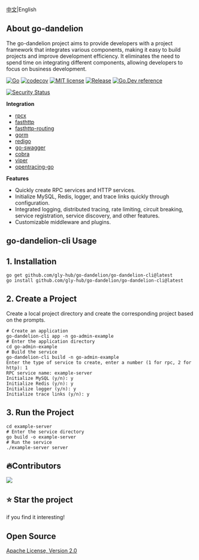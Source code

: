 [中文](readme-ZH.md)|English
## About go-dandelion

The go-dandelion project aims to provide developers with a project framework that integrates various components, making it easy to build projects and improve development efficiency. It eliminates the need to spend time on integrating different components, allowing developers to focus on business development.

[![Go](https://github.com/gly-hub/go-dandelion/workflows/Go/badge.svg?branch=main)](https://github.com/gly-hub/go-dandelion/actions)
[![codecov](https://codecov.io/gh/gly-hub/go-dandelion/branch/main/graph/badge.svg)](https://codecov.io/gh/gly-hub/go-dandelion)
[![MIT license](https://img.shields.io/badge/License-Apache2.0-brightgreen.svg)](https://opensource.org/licenses/apache-2-0/)
[![Release](https://img.shields.io/badge/release-1.2.0-white.svg)](https://pkg.go.dev/github.com/gly-hub/go-dandelion/go-dandelion-cli?tab=doc)
[![Go.Dev reference](https://img.shields.io/badge/go.dev-reference-blue?logo=go&logoColor=white)](https://pkg.go.dev/github.com/gly-hub/go-dandelion/go-dandelion-cli?tab=doc)

[![Security Status](https://www.murphysec.com/platform3/v31/badge/1666706410635550720.svg)](https://www.murphysec.com/console/report/1666706410597801984/1666706410635550720)


**Integration**
+ [rpcx](https://github.com/smallnest/rpcx)
+ [fasthttp](https://github.com/valyala/fasthttp)
+ [fasthttp-routing](https://github.com/qiangxue/fasthttp-routing)
+ [gorm](https://github.com/go-gorm/gorm)
+ [redigo](https://github.com/gomodule/redigo)
+ [go-swagger](https://github.com/go-swagger/go-swagger)
+ [cobra](https://github.com/spf13/cobra)
+ [viper](https://github.com/spf13/viper)
+ [opentracing-go](https://github.com/opentracing/opentracing-go)

**Features**
+ Quickly create RPC services and HTTP services.
+ Initialize MySQL, Redis, logger, and trace links quickly through configuration.
+ Integrated logging, distributed tracing, rate limiting, circuit breaking, service registration, service discovery, and other features.
+ Customizable middleware and plugins.

## go-dandelion-cli Usage

## 1. Installation
```
go get github.com/gly-hub/go-dandelion/go-dandelion-cli@latest
go install github.com/gly-hub/go-dandelion/go-dandelion-cli@latest
```

## 2. Create a Project
Create a local project directory and create the corresponding project based on the prompts.
```shell
# Create an application
go-dandelion-cli app -n go-admin-example
# Enter the application directory
cd go-admin-example
# Build the service
go-dandelion-cli build -n go-admin-example
Enter the type of service to create, enter a number (1 for rpc, 2 for http): 1
RPC service name: example-server
Initialize MySQL (y/n): y
Initialize Redis (y/n): y
Initialize logger (y/n): y
Initialize trace links (y/n): y
```

## 3. Run the Project
```shell
cd example-server
# Enter the service directory
go build -o example-server
# Run the service
./example-server server
```

## 🔥Contributors

<a href="https://github.com/gly-hub/go-dandelion/graphs/contributors">
  <img src="https://contrib.rocks/image?repo=gly-hub/go-dandelion" />
</a>

## ⭐ Star the project
if you find it interesting!

## Open Source
[Apache License, Version 2.0](LICENSE.txt)
